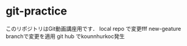# git-practice
このリポジトリはGit動画講座用です．
local repo で変更fff
new-geature branchで変更を適用
git hub でkounnhurkoc発生
